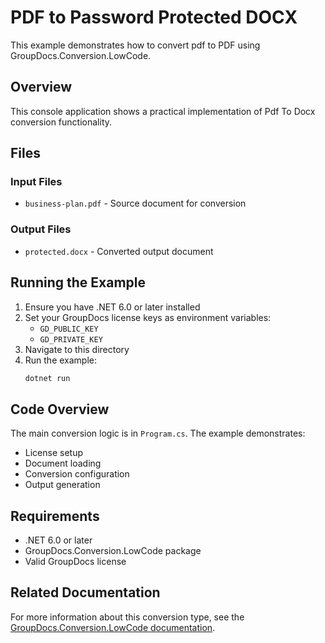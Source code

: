 # PDF to Password Protected DOCX

This example demonstrates how to convert pdf to PDF using GroupDocs.Conversion.LowCode.

## Overview

This console application shows a practical implementation of Pdf To Docx conversion functionality.

## Files

### Input Files
- `business-plan.pdf` - Source document for conversion

### Output Files
- `protected.docx` - Converted output document

## Running the Example

1. Ensure you have .NET 6.0 or later installed
2. Set your GroupDocs license keys as environment variables:
   - `GD_PUBLIC_KEY`
   - `GD_PRIVATE_KEY`
3. Navigate to this directory
4. Run the example:
   ```bash
   dotnet run
   ```

## Code Overview

The main conversion logic is in `Program.cs`. The example demonstrates:
- License setup
- Document loading
- Conversion configuration
- Output generation

## Requirements

- .NET 6.0 or later
- GroupDocs.Conversion.LowCode package
- Valid GroupDocs license

## Related Documentation

For more information about this conversion type, see the [GroupDocs.Conversion.LowCode documentation](https://docs.groupdocs.net/conversion/developer-guide/using-pdf-to-docx-converter/).
